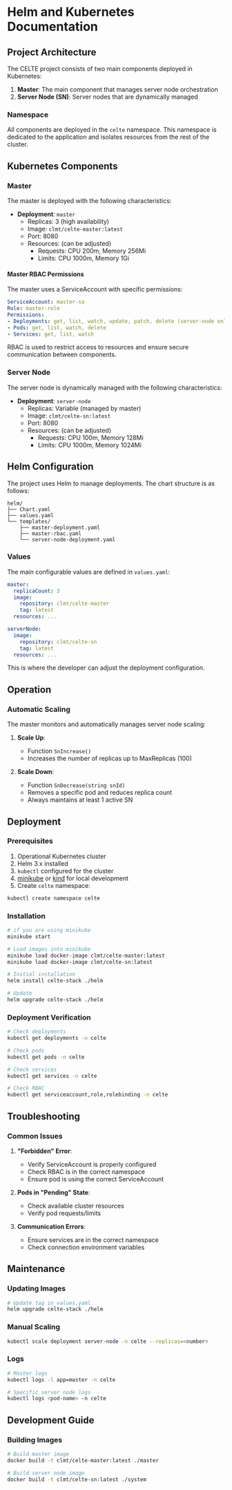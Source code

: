 


# Helm and Kubernetes Documentation

## Project Architecture

The CELTE project consists of two main components deployed in Kubernetes:

1. **Master**: The main component that manages server node orchestration
2. **Server Node (SN)**: Server nodes that are dynamically managed

### Namespace

All components are deployed in the `celte` namespace. This namespace is dedicated to the application and isolates resources from the rest of the cluster.

## Kubernetes Components

### Master

The master is deployed with the following characteristics:

- **Deployment**: `master`
  - Replicas: 3 (high availability)
  - Image: `clmt/celte-master:latest`
  - Port: 8080
  - Resources: (can be adjusted)
    - Requests: CPU 200m, Memory 256Mi
    - Limits: CPU 1000m, Memory 1Gi

#### Master RBAC Permissions

The master uses a ServiceAccount with specific permissions:

```yaml
ServiceAccount: master-sa
Role: master-role
Permissions:
- Deployments: get, list, watch, update, patch, delete (server-node only)
- Pods: get, list, watch, delete
- Services: get, list, watch
```

RBAC is used to restrict access to resources and ensure secure communication between components.

### Server Node

The server node is dynamically managed with the following characteristics:

- **Deployment**: `server-node`
  - Replicas: Variable (managed by master)
  - Image: `clmt/celte-sn:latest`
  - Port: 8080
  - Resources: (can be adjusted)
    - Requests: CPU 100m, Memory 128Mi
    - Limits: CPU 1000m, Memory 1024Mi

## Helm Configuration

The project uses Helm to manage deployments. The chart structure is as follows:

```
helm/
├── Chart.yaml
├── values.yaml
└── templates/
    ├── master-deployment.yaml
    ├── master-rbac.yaml
    └── server-node-deployment.yaml
```

### Values

The main configurable values are defined in `values.yaml`:

```yaml
master:
  replicaCount: 3
  image:
    repository: clmt/celte-master
    tag: latest
  resources: ...

serverNode:
  image:
    repository: clmt/celte-sn
    tag: latest
  resources: ...
```

This is where the developer can adjust the deployment configuration.

## Operation

### Automatic Scaling

The master monitors and automatically manages server node scaling:

1. **Scale Up**:

   - Function `SnIncrease()`
   - Increases the number of replicas up to MaxReplicas (100)
2. **Scale Down**:

   - Function `SnDecrease(string snId)`
   - Removes a specific pod and reduces replica count
   - Always maintains at least 1 active SN

## Deployment

### Prerequisites

1. Operational Kubernetes cluster
2. Helm 3.x installed
3. `kubectl` configured for the cluster
4. [minikube](https://minikube.sigs.k8s.io/docs/start/?arch=%2Fmacos%2Farm64%2Fstable%2Fbinary+download) or [kind](https://kind.sigs.k8s.io/docs/user/quick-start/) for local development
3. Create `celte` namespace:

```bash
kubectl create namespace celte
```

### Installation

```bash
# if you are using minikube
minikube start

# Load images into minikube
minikube load docker-image clmt/celte-master:latest
minikube load docker-image clmt/celte-sn:latest

# Initial installation
helm install celte-stack ./helm

# Update
helm upgrade celte-stack ./helm
```

### Deployment Verification

```bash
# Check deployments
kubectl get deployments -n celte

# Check pods
kubectl get pods -n celte

# Check services
kubectl get services -n celte

# Check RBAC
kubectl get serviceaccount,role,rolebinding -n celte
```

## Troubleshooting

### Common Issues

1. **"Forbidden" Error**:

   - Verify ServiceAccount is properly configured
   - Check RBAC is in the correct namespace
   - Ensure pod is using the correct ServiceAccount
2. **Pods in "Pending" State**:

   - Check available cluster resources
   - Verify pod requests/limits
3. **Communication Errors**:

   - Ensure services are in the correct namespace
   - Check connection environment variables

## Maintenance

### Updating Images

```bash
# Update tag in values.yaml
helm upgrade celte-stack ./helm
```

### Manual Scaling

```bash
kubectl scale deployment server-node -n celte --replicas=<number>
```

### Logs

```bash
# Master logs
kubectl logs -l app=master -n celte

# Specific server node logs
kubectl logs <pod-name> -n celte
```

## Development Guide

### Building Images

```bash
# Build master image
docker build -t clmt/celte-master:latest ./master

# Build server node image
docker build -t clmt/celte-sn:latest ./system
```